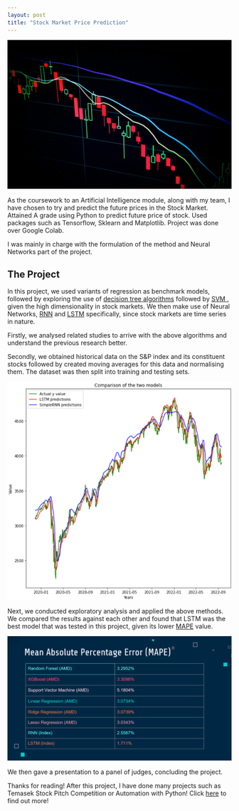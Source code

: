 ```yaml
---
layout: post
title: "Stock Market Price Prediction"
---
```


![Stock Market](/assets/StockMarket-bymaxim-hopman-unsplash.jpg)

As the coursework to an Artificial Intelligence module, along with my team, I have chosen to try and predict the future prices in the Stock Market. Attained A grade using Python to predict future price of stock. Used packages such as Tensorflow, Sklearn and Matplotlib. Project was done over Google Colab.

I was mainly in charge with the formulation of the method and Neural Networks part of the project.


## The Project
In this project, we used variants of regression as benchmark models, followed by exploring the use of <a href = "https://scikit-learn.org/stable/modules/tree.html" target="_blank">decision tree algorithms</a> followed by <a href = "https://scikit-learn.org/stable/modules/svm.html" target="_blank"> SVM </a>, given the high dimensionality in stock markets. We then make use of Neural Networks, <a href="https://en.wikipedia.org/wiki/Recurrent_neural_network" target="_blank">RNN</a> and <a href = "https://en.wikipedia.org/wiki/Long_short-term_memory" target="_blank">LSTM</a> specifically, since stock markets are time series in nature.

Firstly, we analysed related studies to arrive with the above algorithms and understand the previous research better.

Secondly, we obtained historical data on the S&P index and its constituent stocks followed by created moving averages for this data and normalising them. The dataset was then split into training and testing sets.

![LSTM RNN results](/assets/lstmRnnValid.png)

Next, we conducted exploratory analysis and applied the above methods. We compared the results against each other and found that LSTM was the best model that was tested in this project, given its lower <a href="https://en.wikipedia.org/wiki/Mean_absolute_percentage_error" target="_blank">MAPE</a> value.  

![Project results](/assets/PISPresults.png)

We then gave a presentation to a panel of judges, concluding the project. 

Thanks for reading!
After this project, I have done many projects such as Temasek Stock Pitch Competition or Automation with Python! Click <a href = "https://justin-czk.github.io/blog/">here</a> to find out more!
